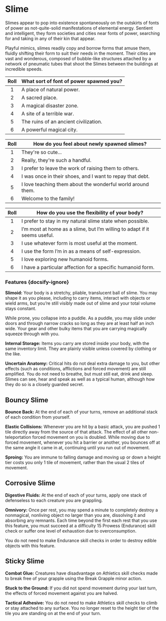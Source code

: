# Slime

Slimes appear to pop into existence spontaneously on the outskirts of fonts of power as not-quite-solid manifestations of elemental energy. Sentient and intelligent, they form societies and cities near fonts of power, searching for and taking in any of their kin that appear.

Playful mimics, slimes readily copy and borrow forms that amuse them, fluidly shifting their form to suit their needs in the moment.
Their cities are vast and wonderous, composed of bubble-like structures attached by a network of pneumatic tubes that shoot the Slimes between the buildings at incredible speeds.

<div class="side-panel">

| Roll | What sort of font of power spawned you? |
| :--: | --------------------------------------- |
|  1   | A place of natural power.               |
|  2   | A sacred place.                         |
|  3   | A magical disaster zone.                |
|  4   | A site of a terrible war.               |
|  5   | The ruins of an ancient civilization.   |
|  6   | A powerful magical city.                |

| Roll | How do you feel about newly spawned slimes?                 |
| :--: | ----------------------------------------------------------- |
|  1   | They're so cute...                                          |
|  2   | Really, they're such a handful.                             |
|  3   | I prefer to leave the work of raising them to others.       |
|  4   | I was once in their shoes, and I want to repay that debt.   |
|  5   | I love teaching them about the wonderful world around them. |
|  6   | Welcome to the family!                                      |

| Roll | How do you use the flexibility of your body?                              |
| :--: | ------------------------------------------------------------------------- |
|  1   | I prefer to stay in my natural slime state when possible.                 |
|  2   | I’m most at home as a slime, but I’m willing to adapt if it seems useful. |
|  3   | I use whatever form is most useful at the moment.                         |
|  4   | I use the form I’m in as a means of self-expression.                      |
|  5   | I love exploring new humanoid forms.                                      |
|  6   | I have a particular affection for a specific humanoid form.               |

</div>

### Features {docsify-ignore}

**Slimoid:** Your body is a stretchy, pliable, translucent ball of slime. You may shape it as you please, including to carry items, interact with objects or wield arms, but you’re still visibly made out of slime and your total volume stays constant.

While prone, you collapse into a puddle. As a puddle, you may slide under doors and through narrow cracks so long as they are at least half an inch wide. Your gear and other bulky items that you are carrying magically squeeze through with you.

**Internal Storage:** Items you carry are stored inside your body, with the same inventory limit. They are plainly visible unless covered by clothing or the like.

**Uncertain Anatomy:** Critical hits do not deal extra damage to you, but other effects (such as conditions, afflictions and forced movement) are still amplified. You do not need to breathe, but must still eat, drink and sleep. Slimes can see, hear and speak as well as a typical human, although how they do so is a closely guarded secret.

## Bouncy Slime

**Bounce Back:** At the end of each of your turns, remove an additional stack of each condition from yourself.

**Elastic Collisions:** Whenever you are hit by a basic attack, you are pushed 1 tile directly away from the source of that attack. The effect of all other non-teleportation forced movement on you is doubled. While moving due to forced movement, whenever you hit a barrier or another, you bounces off at the same angle it came in at, continuing until you run out of movement.

**Sproing:** You are immune to falling damage and moving up or down a height tier costs you only 1 tile of movement, rather than the usual 2 tiles of movement.

## Corrosive Slime

**Digestive Fluids:** At the end of each of your turns, apply one stack of defenseless to each creature you are grappling.

**Omnivory:** Once per rest, you may spend a minute to completely destroy a nonmagical, nonliving object no larger than you are, dissolving it and absorbing any remnants. Each time beyond the first each rest that you use this feature, you must succeed at a difficulty 15 Prowess (Endurance) skill check or suffer one level of exhaustion due to overconsumption.

You do not need to make Endurance skill checks in order to destroy edible objects with this feature.

## Sticky Slime

**Combat Glue:** Creatures have disadvantage on Athletics skill checks made to break free of your grapple using the Break Grapple minor action.

**Stuck to the Ground:** If you did not spend movement during your last turn, the effects of forced movement against you are halved.

**Tactical Adhesive:** You do not need to make Athletics skill checks to climb or stay attached to any surface. You no longer reset to the height tier of the tile you are standing on at the end of your turn.
